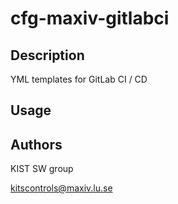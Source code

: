 # cfg-maxiv-gitlabci

## Description

YML templates for GitLab CI / CD

## Usage

## Authors

KIST SW group

kitscontrols@maxiv.lu.se
